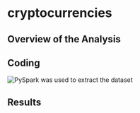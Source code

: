 # cryptocurrencies
## Overview of the Analysis

## Coding

![PySpark was used to extract the dataset](screenshots/vine_review2.png)


## Results

  





